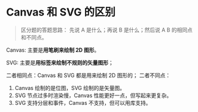 # Canvas 和 SVG 的区别

> 区分题的答题思路：
> 先说 A 是什么；再说 B 是什么；然后说 A B 的相同点和不同点。


Canvas: 主要是**用笔刷来绘制 2D 图形**。

SVG: 主要是**用标签来绘制不规则的矢量图形**；

二者相同点：Canvas 和 SVG 都是用来绘制 2D 图形的；
二者不同点：
  1. Canvas 绘制的是位图，SVG 绘制的是矢量图。
  2. SVG 节点过多时渲染慢，Canvas 性能更好一点，但写起来更复杂。
  3. SVG 支持分层和事件，Canvas 不支持，但可以用库支持。